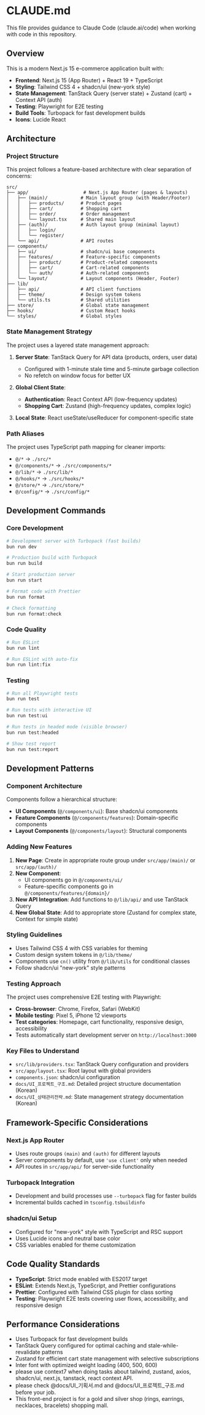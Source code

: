 # CLAUDE.md

This file provides guidance to Claude Code (claude.ai/code) when working with code in this repository.

## Overview

This is a modern Next.js 15 e-commerce application built with:
- **Frontend**: Next.js 15 (App Router) + React 19 + TypeScript
- **Styling**: Tailwind CSS 4 + shadcn/ui (new-york style)
- **State Management**: TanStack Query (server state) + Zustand (cart) + Context API (auth)
- **Testing**: Playwright for E2E testing
- **Build Tools**: Turbopack for fast development builds
- **Icons**: Lucide React

## Architecture

### Project Structure

This project follows a feature-based architecture with clear separation of concerns:

```
src/
├── app/                    # Next.js App Router (pages & layouts)
│   ├── (main)/            # Main layout group (with Header/Footer)
│   │   ├── products/      # Product pages
│   │   ├── cart/          # Shopping cart
│   │   ├── order/         # Order management
│   │   └── layout.tsx     # Shared main layout
│   ├── (auth)/            # Auth layout group (minimal layout)
│   │   ├── login/
│   │   └── register/
│   └── api/               # API routes
├── components/
│   ├── ui/                # shadcn/ui base components
│   ├── features/          # Feature-specific components
│   │   ├── product/       # Product-related components
│   │   ├── cart/          # Cart-related components
│   │   └── auth/          # Auth-related components
│   └── layout/            # Layout components (Header, Footer)
├── lib/
│   ├── api/               # API client functions
│   ├── theme/             # Design system tokens
│   └── utils.ts           # Shared utilities
├── store/                 # Global state management
├── hooks/                 # Custom React hooks
└── styles/                # Global styles
```

### State Management Strategy

The project uses a layered state management approach:

1. **Server State**: TanStack Query for API data (products, orders, user data)
   - Configured with 1-minute stale time and 5-minute garbage collection
   - No refetch on window focus for better UX

2. **Global Client State**: 
   - **Authentication**: React Context API (low-frequency updates)
   - **Shopping Cart**: Zustand (high-frequency updates, complex logic)

3. **Local State**: React useState/useReducer for component-specific state

### Path Aliases

The project uses TypeScript path mapping for cleaner imports:
- `@/*` → `./src/*`
- `@/components/*` → `./src/components/*`
- `@/lib/*` → `./src/lib/*`
- `@/hooks/*` → `./src/hooks/*`
- `@/store/*` → `./src/store/*`
- `@/config/*` → `./src/config/*`

## Development Commands

### Core Development

```bash
# Development server with Turbopack (fast builds)
bun run dev

# Production build with Turbopack
bun run build

# Start production server
bun run start

# Format code with Prettier
bun run format

# Check formatting
bun run format:check
```

### Code Quality

```bash
# Run ESLint
bun run lint

# Run ESLint with auto-fix
bun run lint:fix
```

### Testing

```bash
# Run all Playwright tests
bun run test

# Run tests with interactive UI
bun run test:ui

# Run tests in headed mode (visible browser)
bun run test:headed

# Show test report
bun run test:report
```

## Development Patterns

### Component Architecture

Components follow a hierarchical structure:
- **UI Components** (`@/components/ui`): Base shadcn/ui components
- **Feature Components** (`@/components/features`): Domain-specific components
- **Layout Components** (`@/components/layout`): Structural components

### Adding New Features

1. **New Page**: Create in appropriate route group under `src/app/(main)/` or `src/app/(auth)/`
2. **New Component**: 
   - UI components go in `@/components/ui/`
   - Feature-specific components go in `@/components/features/{domain}/`
3. **New API Integration**: Add functions to `@/lib/api/` and use TanStack Query
4. **New Global State**: Add to appropriate store (Zustand for complex state, Context for simple state)

### Styling Guidelines

- Uses Tailwind CSS 4 with CSS variables for theming
- Custom design system tokens in `@/lib/theme/`
- Components use `cn()` utility from `@/lib/utils` for conditional classes
- Follow shadcn/ui "new-york" style patterns

### Testing Approach

The project uses comprehensive E2E testing with Playwright:
- **Cross-browser**: Chrome, Firefox, Safari (WebKit)
- **Mobile testing**: Pixel 5, iPhone 12 viewports
- **Test categories**: Homepage, cart functionality, responsive design, accessibility
- Tests automatically start development server on `http://localhost:3000`

### Key Files to Understand

- `src/lib/providers.tsx`: TanStack Query configuration and providers
- `src/app/layout.tsx`: Root layout with global providers
- `components.json`: shadcn/ui configuration
- `docs/UI_프로젝트_구조.md`: Detailed project structure documentation (Korean)
- `docs/UI_상태관리전략.md`: State management strategy documentation (Korean)

## Framework-Specific Considerations

### Next.js App Router
- Uses route groups `(main)` and `(auth)` for different layouts
- Server components by default, use `'use client'` only when needed
- API routes in `src/app/api/` for server-side functionality

### Turbopack Integration
- Development and build processes use `--turbopack` flag for faster builds
- Incremental builds cached in `tsconfig.tsbuildinfo`

### shadcn/ui Setup
- Configured for "new-york" style with TypeScript and RSC support
- Uses Lucide icons and neutral base color
- CSS variables enabled for theme customization

## Code Quality Standards

- **TypeScript**: Strict mode enabled with ES2017 target
- **ESLint**: Extends Next.js, TypeScript, and Prettier configurations
- **Prettier**: Configured with Tailwind CSS plugin for class sorting
- **Testing**: Playwright E2E tests covering user flows, accessibility, and responsive design

## Performance Considerations

- Uses Turbopack for fast development builds
- TanStack Query configured for optimal caching and stale-while-revalidate patterns
- Zustand for efficient cart state management with selective subscriptions
- Inter font with optimized weight loading (400, 500, 600)
- please use context7 when doing tasks about tailwind, zustand, axios, shadcn/ui, next.js, tanstack, react context API.
- please check @docs/UI_기획서.md and @docs/UI_프로젝트_구조.md before your job.
- This front-end project is for a gold and silver shop (rings, earrings, necklaces, bracelets) shopping mall.